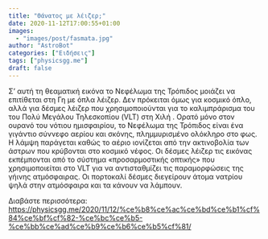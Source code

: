 ```yaml
---
title: "Θάνατος με λέιζερ;"
date: 2020-11-12T17:00:55+01:00
images:
  - "images/post/fasmata.jpg"
author: "AstroBot"
categories: ["Ειδήσεις"]
tags: ["physicsgg.me"]
draft: false
---
```


Σ’ αυτή τη θεαματική εικόνα το Νεφέλωμα της Τρόπιδος μοιάζει να επιτίθεται στη Γη με όπλα λέιζερ.
Δεν πρόκειται όμως για κοσμικό όπλο, αλλά για δέσμες λέιζερ που χρησιμοποιούνται για το καλιμπράρισμα του του Πολύ Μεγάλου Τηλεσκοπίου (VLT) στη Χιλή .
Ορατό μόνο στον ουρανό του νότιου ημισφαιρίου, το Νεφέλωμα της Τρόπιδος είναι ένα γιγάντιο σύννεφο αερίου και σκόνης, πλημμυρισμένο ολόκληρο στο φως. Η λάμψη παράγεται καθώς το αέριο ιονίζεται από την ακτινοβολία των άστρων που κρύβονται στο κοσμικό νέφος.
Οι δέσμες λέιζερ τις εικόνας εκπέμπονται από το σύστημα «προσαρμοστικής οπτικής» που χρησιμοποιείται στο VLT για να αντισταθμίζει τις παραμορφώσεις της γήινης ατμόσφαιρας.
Οι πορτοκαλί δέσμες διεγείρουν άτομα νατρίου ψηλά στην ατμόσφαιρα και τα κάνουν να λάμπουν.

Διαβάστε περισσότερα: https://physicsgg.me/2020/11/12/%ce%b8%ce%ac%ce%bd%ce%b1%cf%84%ce%bf%cf%82-%ce%bc%ce%b5-%ce%bb%ce%ad%ce%b9%ce%b6%ce%b5%cf%81/
